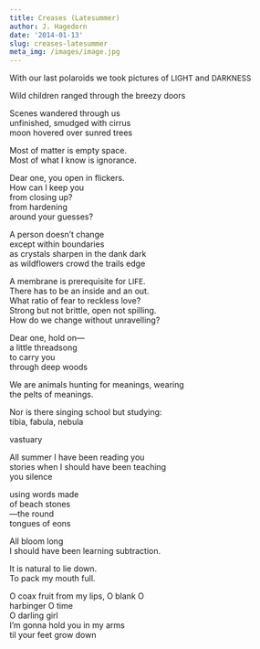 ```yaml
---
title: Creases (Latesummer)
author: J. Hagedorn
date: '2014-01-13'
slug: creases-latesummer
meta_img: /images/image.jpg
---
```


With our last polaroids we took pictures of <font size="2">LIGHT</font> and <font size="2">DARKNESS</font>  
  
Wild children ranged through the breezy doors  
  
Scenes wandered through us  
unfinished, smudged with cirrus  
moon hovered over sunred trees  
  
Most of matter is empty space.  
Most of what I know is ignorance.  

Dear one, you open in flickers.  
How can I keep you  
from closing up?  
from hardening  
around your guesses?  
  
A person doesn’t change  
except within boundaries  
as crystals sharpen in the dank dark  
as wildflowers crowd the trails edge  
  
A membrane is prerequisite for <font size="2">LIFE</font>.  
There has to be an inside and an out.  
What ratio of fear to reckless love?  
Strong but not brittle, open not spilling.  
How do we change without unravelling?  
  
Dear one, hold on—  
a little threadsong  
   to carry you  
through deep woods  
  
We are animals hunting for meanings, wearing  
the pelts of meanings.  

Nor is there singing school but studying:  
tibia,  fabula,  nebula  
  
vastuary  
  
All summer I have been reading you  
stories when I should have been teaching  
you silence  
  
using words made  
of beach stones  
  —the round  
tongues of eons  
  
All bloom long  
I should have been learning subtraction.  
  
It is natural to lie down.  
To pack my mouth full.  
  
O coax fruit from my lips, O blank O  
harbinger O time  
O darling girl  
I’m gonna hold you in my arms  
til your feet grow down  
